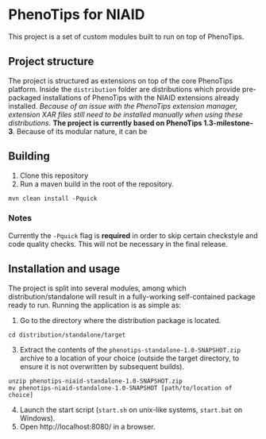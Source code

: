 # PhenoTips for NIAID
This project is a set of custom modules built to run on top of PhenoTips.

## Project structure
The project is structured as extensions on top of the core PhenoTips platform. Inside the ```distribution``` folder are distributions which provide pre-packaged installations of PhenoTips with the NIAID extensions already installed. *Because of an issue with the PhenoTips extension manager, extension XAR files still need to be installed manually when using these distributions.*
**The project is currently based on PhenoTips 1.3-milestone-3**. Because of its modular nature, it can be 

## Building
1. Clone this repository
2. Run a maven build in the root of the repository.
```
mvn clean install -Pquick
```

### Notes
Currently the ```-Pquick``` flag is **required** in order to skip certain checkstyle and code quality checks. This will not be necessary in the final release.

## Installation and usage
The project is split into several modules, among which distribution/standalone will result in a fully-working self-contained package ready to run. Running the application is as simple as:
1. Go to the directory where the distribution package is located.
```
cd distribution/standalone/target
```
3. Extract the contents of the `phenotips-standalone-1.0-SNAPSHOT.zip` archive to a location of your choice (outside the target directory, to ensure it is not overwritten by subsequent builds).
```
unzip phenotips-niaid-standalone-1.0-SNAPSHOT.zip
mv phenotips-niaid-standalone-1.0-SNAPSHOT [path/to/location of choice]
```
4. Launch the start script (`start.sh` on unix-like systems, `start.bat` on Windows).
5. Open http://localhost:8080/ in a browser.